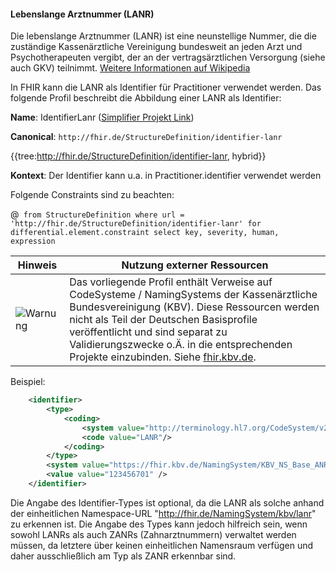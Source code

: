 #### Lebenslange Arztnummer (LANR)

Die lebenslange Arztnummer (LANR) ist eine neunstellige Nummer, die die zuständige Kassenärztliche Vereinigung bundesweit an jeden Arzt und Psychotherapeuten vergibt, der an der vertragsärztlichen Versorgung (siehe auch GKV) teilnimmt. [Weitere Informationen auf Wikipedia](https://de.wikipedia.org/wiki/Lebenslange_Arztnummer)

In FHIR kann die LANR als Identifier für Practitioner verwendet werden.
Das folgende Profil beschreibt die Abbildung einer LANR als Identifier:

**Name**: IdentifierLanr ([Simplifier Projekt Link](https://simplifier.net/resolve?canonical=http://fhir.de/StructureDefinition/identifier-lanr&scope=de.basisprofil.r4@1.6.0))

**Canonical**: `http://fhir.de/StructureDefinition/identifier-lanr`

{{tree:http://fhir.de/StructureDefinition/identifier-lanr, hybrid}}

**Kontext**: Der Identifier kann u.a. in Practitioner.identifier verwendet werden

Folgende Constraints sind zu beachten:

@``` from StructureDefinition where url = 'http://fhir.de/StructureDefinition/identifier-lanr' for differential.element.constraint select key, severity, human, expression```

| Hinweis | Nutzung externer Ressourcen |
|---------|---------------------|
| ![Warnung](https://wiki.hl7.de/images/thumb/Attention_icon.svg/100px-Attention_icon.svg.png) | Das vorliegende Profil enthält Verweise auf CodeSysteme / NamingSystems der Kassenärztliche Bundesvereinigung (KBV). Diese Ressourcen werden nicht als Teil der Deutschen Basisprofile veröffentlicht und sind separat zu Validierungszwecke o.Ä. in die entsprechenden Projekte einzubinden. Siehe [fhir.kbv.de](fhir.kbv.de).|

Beispiel:

```xml
    <identifier>
        <type>
            <coding>
                <system value="http://terminology.hl7.org/CodeSystem/v2-0203"/>
                <code value="LANR"/>
            </coding>
        </type>
        <system value="https://fhir.kbv.de/NamingSystem/KBV_NS_Base_ANR" />
        <value value="123456701" />
    </identifier>
```

Die Angabe des Identifier-Types ist optional, da die LANR als solche anhand der einheitlichen Namespace-URL "http://fhir.de/NamingSystem/kbv/lanr" zu erkennen ist.
Die Angabe des Types kann jedoch hilfreich sein, wenn sowohl LANRs als auch ZANRs (Zahnarztnummern) verwaltet werden müssen, da letztere über keinen einheitlichen Namensraum verfügen und daher ausschließlich am Typ als ZANR erkennbar sind.